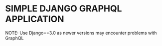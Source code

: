 # SIMPLE DJANGO GRAPHQL APPLICATION
NOTE: Use Django==3.0 as newer versions may encounter problems with GraphQL